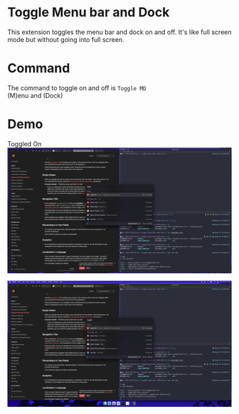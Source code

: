# Toggle Menu bar and Dock

This extension toggles the menu bar and dock on and off. It's like full screen mode but without going into full screen.

# Command
The command to toggle on and off is  ``` Toggle MD ``` <br>
(M)enu and (Dock)

# Demo
Toggled On
![Desktop with command toggled on](assets/toggle-md-on.jpg)

![Desktop with command toggled off](assets/toggle-md-off.jpg)
